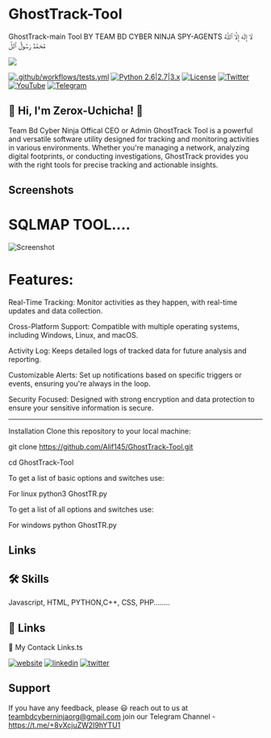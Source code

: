 # GhostTrack-Tool
GhostTrack-main Tool BY TEAM BD CYBER NINJA SPY-AGENTS لَا إِلَٰهَ إِلَّا ٱللَّهُ مُحَمَّدٌ رَسُولُ ٱللَّ 

![](https://i.top4top.io/p_3321wkx8t1.jpg)

[![.github/workflows/tests.yml](https://github.com/sqlmapproject/sqlmap/actions/workflows/tests.yml/badge.svg)](https://github.com/sqlmapproject/sqlmap/actions/workflows/tests.yml) [![Python 2.6|2.7|3.x](https://img.shields.io/badge/python-2.6|2.7|3.x-yellow.svg)](https://www.python.org/) [![License](https://img.shields.io/badge/license-GPLv2-red.svg)](https://raw.githubusercontent.com/sqlmapproject/sqlmap/master/LICENSE) [![Twitter](https://img.shields.io/badge/twitter-@teambdcyberninjaspyagents-blue.svg)](https://twitter.com/teambdcyberninjaspyagents) [![YouTube](https://img.shields.io/badge/YouTube-222222?style=for-the-badge&logo=youtube&logoColor=EEEEEE)](https://www.youtube.com/@teambdcyberninjaofficial) [![Telegram](https://img.shields.io/badge/Telegram-2CA5E0?style=for-the-badge&logo=telegram&logoColor=white)](https://t.me/+8vXcjuZW2I9hYTU1) 

## 🚀 Hi, I'm Zerox-Uchicha! 👋
Team Bd Cyber Ninja Offical CEO or Admin GhostTrack Tool is a powerful and versatile software utility designed for tracking and monitoring activities in various environments. Whether you're managing a network, analyzing digital footprints, or conducting investigations, GhostTrack provides you with the right tools for precise tracking and actionable insights.

Screenshots
----
# SQLMAP TOOL....
![Screenshot](https://d.top4top.io/p_3321bpyu81.jpg)


# Features:
Real-Time Tracking: Monitor activities as they happen, with real-time updates and data collection.

Cross-Platform Support: Compatible with multiple operating systems, including Windows, Linux, and macOS.

Activity Log: Keeps detailed logs of tracked data for future analysis and reporting.

Customizable Alerts: Set up notifications based on specific triggers or events, ensuring you're always in the loop.

Security Focused: Designed with strong encryption and data protection to ensure your sensitive information is secure.

----
Installation
Clone this repository to your local machine:

git clone https://github.com/Alif145/GhostTrack-Tool.git

cd GhostTrack-Tool

To get a list of basic options and switches use:

  For linux python3 GhostTR.py

To get a list of all options and switches use:

   For windows python GhostTR.py


Links
----

## 🛠 Skills
Javascript, HTML, PYTHON,C++, CSS, PHP........


## 🔗 Links
🔗 My Contack Links.ts

[![website](https://img.shields.io/badge/my_website-000?style=for-the-badge&logo=ko-fi&logoColor=white)](www.teambdcyberninjaspyagents.org)
[![linkedin](https://img.shields.io/badge/linkedin-0A66C2?style=for-the-badge&logo=linkedin&logoColor=white)](www.linkedin.com/in/ah-alif-hassan-joy-61966b256/)
[![twitter](https://img.shields.io/badge/twitter-1DA1F2?style=for-the-badge&logo=twitter&logoColor=white)](https://twitter.com/ahalifhassanjoy/)

## Support
If you have any feedback, please 😃️ reach out to us at teambdcyberninjaorg@gmail.com
join our Telegram Channel -https://t.me/+8vXcjuZW2I9hYTU1

